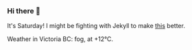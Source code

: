 ### Hi there :wave:

It's Saturday! I might be fighting with Jekyll to make [this](https://swissclubtoronto.ca) better.

Weather in Victoria BC: fog, at +12°C.
